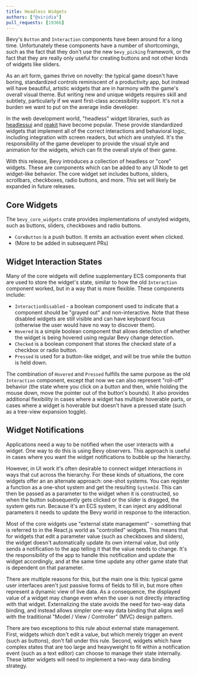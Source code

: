 ```yaml
---
title: Headless Widgets
authors: ["@viridia"]
pull_requests: [19366]
---
```


Bevy's `Button` and `Interaction` components have been around for a long time. Unfortunately
these components have a number of shortcomings, such as the fact that they don't use the new
`bevy_picking` framework, or the fact that they are really only useful for creating buttons
and not other kinds of widgets like sliders.

As an art form, games thrive on novelty: the typical game doesn't have boring, standardized controls
reminiscent of a productivity app, but instead will have beautiful, artistic widgets that are
in harmony with the game's overall visual theme. But writing new and unique widgets requires
skill and subtlety, particularly if we want first-class accessibility support. It's not a burden we
want to put on the average indie developer.

In the web development world, "headless" widget libraries, such as
[headlessui](https://headlessui.com/) and [reakit](https://reakit.io/) have become popular. These
provide standardized widgets that implement all of the correct interactions and behavioral logic,
including integration with screen readers, but which are unstyled. It's the responsibility of the
game developer to provide the visual style and animation for the widgets, which can fit the overall
style of their game.

With this release, Bevy introduces a collection of headless or "core" widgets. These are components
which can be added to any UI Node to get widget-like behavior. The core widget set includes buttons,
sliders, scrollbars, checkboxes, radio buttons, and more. This set will likely be expanded in
future releases.

## Core Widgets

The `bevy_core_widgets` crate provides implementations of unstyled widgets, such as buttons,
sliders, checkboxes and radio buttons.

- `CoreButton` is a push button. It emits an activation event when clicked.
- (More to be added in subsequent PRs)

## Widget Interaction States

Many of the core widgets will define supplementary ECS components that are used to store the widget's
state, similar to how the old `Interaction` component worked, but in a way that is more flexible.
These components include:

- `InteractionDisabled` - a boolean component used to indicate that a component should be
  "grayed out" and non-interactive. Note that these disabled widgets are still visible and can
  have keyboard focus (otherwise the user would have no way to discover them).
- `Hovered` is a simple boolean component that allows detection of whether the widget is being
  hovered using regular Bevy change detection.
- `Checked` is a boolean component that stores the checked state of a checkbox or radio button.
- `Pressed` is used for a button-like widget, and will be true while the button is held down.

The combination of `Hovered` and `Pressed` fulfills the same purpose as the old
`Interaction` component, except that now we can also represent "roll-off" behavior (the state where
you click on a button and then, while holding the mouse down, move the pointer out of the button's
bounds). It also provides additional flexibility in cases where a widget has multiple hoverable
parts, or cases where a widget is hoverable but doesn't have a pressed state (such as a tree-view
expansion toggle).

## Widget Notifications

Applications need a way to be notified when the user interacts with a widget. One way to do this
is using Bevy observers. This approach is useful in cases where you want the widget notifications
to bubble up the hierarchy.

However, in UI work it's often desirable to connect widget interactions in ways that cut across the
hierarchy. For these kinds of situations, the core widgets offer an an alternate approach: one-shot
systems. You can register a function as a one-shot system and get the resulting `SystemId`. This can
then be passed as a parameter to the widget when it is constructed, so when the button subsequently
gets clicked or the slider is dragged, the system gets run. Because it's an ECS system, it can
inject any additional parameters it needs to update the Bevy world in response to the interaction.

Most of the core widgets use "external state management" - something that is referred to in the
React.js world as "controlled" widgets. This means that for widgets that edit a parameter value
(such as checkboxes and sliders), the widget doesn't automatically update its own internal value,
but only sends a notification to the app telling it that the value needs to change. It's the
responsibility of the app to handle this notification and update the widget accordingly, and at the
same time update any other game state that is dependent on that parameter.

There are multiple reasons for this, but the main one is this: typical game user interfaces aren't
just passive forms of fields to fill in, but more often represent a dynamic view of live data. As a
consequence, the displayed value of a widget may change even when the user is not directly
interacting with that widget. Externalizing the state avoids the need for two-way data binding, and
instead allows simpler one-way data binding that aligns well with the traditional "Model / View /
Controller" (MVC) design pattern.

There are two exceptions to this rule about external state management. First, widgets which don't
edit a value, but which merely trigger an event (such as buttons), don't fall under this rule.
Second, widgets which have complex states that are too large and heavyweight to fit within a
notification event (such as a text editor) can choose to manage their state internally. These latter
widgets will need to implement a two-way data binding strategy.
